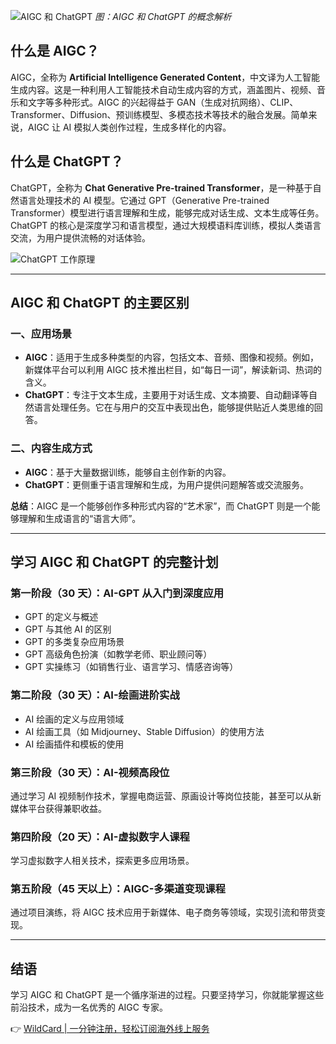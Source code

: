 ![AIGC 和 ChatGPT](https://i-blog.csdnimg.cn/blog_migrate/c93d9d0d23374ec6a01d7fc4943ef41a.png)
*图：AIGC 和 ChatGPT 的概念解析*

## 什么是 AIGC？

AIGC，全称为 **Artificial Intelligence Generated Content**，中文译为人工智能生成内容。这是一种利用人工智能技术自动生成内容的方式，涵盖图片、视频、音乐和文字等多种形式。AIGC 的兴起得益于 GAN（生成对抗网络）、CLIP、Transformer、Diffusion、预训练模型、多模态技术等技术的融合发展。简单来说，AIGC 让 AI 模拟人类创作过程，生成多样化的内容。

## 什么是 ChatGPT？

ChatGPT，全称为 **Chat Generative Pre-trained Transformer**，是一种基于自然语言处理技术的 AI 模型。它通过 GPT（Generative Pre-trained Transformer）模型进行语言理解和生成，能够完成对话生成、文本生成等任务。ChatGPT 的核心是深度学习和语言模型，通过大规模语料库训练，模拟人类语言交流，为用户提供流畅的对话体验。

![ChatGPT 工作原理](https://i-blog.csdnimg.cn/blog_migrate/e637f7f55b82d889402b1d98fea117e5.png)

---

## AIGC 和 ChatGPT 的主要区别

### 一、应用场景

- **AIGC**：适用于生成多种类型的内容，包括文本、音频、图像和视频。例如，新媒体平台可以利用 AIGC 技术推出栏目，如“每日一词”，解读新词、热词的含义。
- **ChatGPT**：专注于文本生成，主要用于对话生成、文本摘要、自动翻译等自然语言处理任务。它在与用户的交互中表现出色，能够提供贴近人类思维的回答。

### 二、内容生成方式

- **AIGC**：基于大量数据训练，能够自主创作新的内容。
- **ChatGPT**：更侧重于语言理解和生成，为用户提供问题解答或交流服务。

**总结**：AIGC 是一个能够创作多种形式内容的“艺术家”，而 ChatGPT 则是一个能够理解和生成语言的“语言大师”。

---

## 学习 AIGC 和 ChatGPT 的完整计划

### 第一阶段（30 天）：AI-GPT 从入门到深度应用

- GPT 的定义与概述
- GPT 与其他 AI 的区别
- GPT 的多类复杂应用场景
- GPT 高级角色扮演（如教学老师、职业顾问等）
- GPT 实操练习（如销售行业、语言学习、情感咨询等）

### 第二阶段（30 天）：AI-绘画进阶实战

- AI 绘画的定义与应用领域
- AI 绘画工具（如 Midjourney、Stable Diffusion）的使用方法
- AI 绘画插件和模板的使用

### 第三阶段（30 天）：AI-视频高段位

通过学习 AI 视频制作技术，掌握电商运营、原画设计等岗位技能，甚至可以从新媒体平台获得兼职收益。

### 第四阶段（20 天）：AI-虚拟数字人课程

学习虚拟数字人相关技术，探索更多应用场景。

### 第五阶段（45 天以上）：AIGC-多渠道变现课程

通过项目演练，将 AIGC 技术应用于新媒体、电子商务等领域，实现引流和带货变现。

---

## 结语

学习 AIGC 和 ChatGPT 是一个循序渐进的过程。只要坚持学习，你就能掌握这些前沿技术，成为一名优秀的 AIGC 专家。

👉 [WildCard | 一分钟注册，轻松订阅海外线上服务](https://bit.ly/bewildcard)
